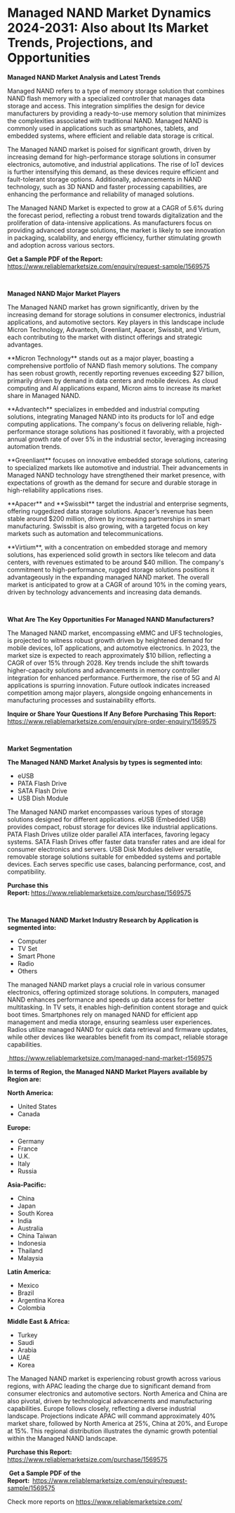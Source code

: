 <p><h1>Managed NAND Market Dynamics 2024-2031: Also about Its Market Trends, Projections, and Opportunities</h1></p><p><strong>Managed NAND Market Analysis and Latest Trends</strong></p>
<p><p>Managed NAND refers to a type of memory storage solution that combines NAND flash memory with a specialized controller that manages data storage and access. This integration simplifies the design for device manufacturers by providing a ready-to-use memory solution that minimizes the complexities associated with traditional NAND. Managed NAND is commonly used in applications such as smartphones, tablets, and embedded systems, where efficient and reliable data storage is critical.</p><p>The Managed NAND market is poised for significant growth, driven by increasing demand for high-performance storage solutions in consumer electronics, automotive, and industrial applications. The rise of IoT devices is further intensifying this demand, as these devices require efficient and fault-tolerant storage options. Additionally, advancements in NAND technology, such as 3D NAND and faster processing capabilities, are enhancing the performance and reliability of managed solutions.</p><p>The Managed NAND Market is expected to grow at a CAGR of 5.6% during the forecast period, reflecting a robust trend towards digitalization and the proliferation of data-intensive applications. As manufacturers focus on providing advanced storage solutions, the market is likely to see innovation in packaging, scalability, and energy efficiency, further stimulating growth and adoption across various sectors.</p></p>
<p><strong>Get a Sample PDF of the Report:&nbsp;</strong> <a href="https://www.reliablemarketsize.com/enquiry/request-sample/1569575?utm_campaign=1197&utm_medium=2&utm_source=Github&utm_content=ia&utm_term=29122024&utm_id=managed-nand">https://www.reliablemarketsize.com/enquiry/request-sample/1569575</a></p>
<p>&nbsp;</p>
<p><strong>Managed NAND Major Market Players</strong></p>
<p><p>The Managed NAND market has grown significantly, driven by the increasing demand for storage solutions in consumer electronics, industrial applications, and automotive sectors. Key players in this landscape include Micron Technology, Advantech, Greenliant, Apacer, Swissbit, and Virtium, each contributing to the market with distinct offerings and strategic advantages.</p><p>**Micron Technology** stands out as a major player, boasting a comprehensive portfolio of NAND flash memory solutions. The company has seen robust growth, recently reporting revenues exceeding $27 billion, primarily driven by demand in data centers and mobile devices. As cloud computing and AI applications expand, Micron aims to increase its market share in Managed NAND.</p><p>**Advantech** specializes in embedded and industrial computing solutions, integrating Managed NAND into its products for IoT and edge computing applications. The company's focus on delivering reliable, high-performance storage solutions has positioned it favorably, with a projected annual growth rate of over 5% in the industrial sector, leveraging increasing automation trends.</p><p>**Greenliant** focuses on innovative embedded storage solutions, catering to specialized markets like automotive and industrial. Their advancements in Managed NAND technology have strengthened their market presence, with expectations of growth as the demand for secure and durable storage in high-reliability applications rises.</p><p>**Apacer** and **Swissbit** target the industrial and enterprise segments, offering ruggedized data storage solutions. Apacer’s revenue has been stable around $200 million, driven by increasing partnerships in smart manufacturing. Swissbit is also growing, with a targeted focus on key markets such as automation and telecommunications.</p><p>**Virtium**, with a concentration on embedded storage and memory solutions, has experienced solid growth in sectors like telecom and data centers, with revenues estimated to be around $40 million. The company's commitment to high-performance, rugged storage solutions positions it advantageously in the expanding managed NAND market. The overall market is anticipated to grow at a CAGR of around 10% in the coming years, driven by technology advancements and increasing data demands.</p></p>
<p>&nbsp;</p>
<p><strong>What Are The Key Opportunities For Managed NAND Manufacturers?</strong></p>
<p><p>The Managed NAND market, encompassing eMMC and UFS technologies, is projected to witness robust growth driven by heightened demand for mobile devices, IoT applications, and automotive electronics. In 2023, the market size is expected to reach approximately $10 billion, reflecting a CAGR of over 15% through 2028. Key trends include the shift towards higher-capacity solutions and advancements in memory controller integration for enhanced performance. Furthermore, the rise of 5G and AI applications is spurring innovation. Future outlook indicates increased competition among major players, alongside ongoing enhancements in manufacturing processes and sustainability efforts.</p></p>
<p><strong>Inquire or Share Your Questions If Any Before Purchasing This Report:</strong> <a href="https://www.reliablemarketsize.com/enquiry/pre-order-enquiry/1569575?utm_campaign=1197&utm_medium=2&utm_source=Github&utm_content=ia&utm_term=29122024&utm_id=managed-nand">https://www.reliablemarketsize.com/enquiry/pre-order-enquiry/1569575</a></p>
<p>&nbsp;</p>
<p><strong>Market Segmentation</strong></p>
<p><strong>The Managed NAND Market Analysis by types is segmented into:</strong></p>
<p><ul><li>eUSB</li><li>PATA Flash Drive</li><li>SATA Flash Drive</li><li>USB Dish Module</li></ul></p>
<p><p>The Managed NAND market encompasses various types of storage solutions designed for different applications. eUSB (Embedded USB) provides compact, robust storage for devices like industrial applications. PATA Flash Drives utilize older parallel ATA interfaces, favoring legacy systems. SATA Flash Drives offer faster data transfer rates and are ideal for consumer electronics and servers. USB Disk Modules deliver versatile, removable storage solutions suitable for embedded systems and portable devices. Each serves specific use cases, balancing performance, cost, and compatibility.</p></p>
<p><strong>Purchase this Report:&nbsp;</strong><a href="https://www.reliablemarketsize.com/purchase/1569575?utm_campaign=1197&utm_medium=2&utm_source=Github&utm_content=ia&utm_term=29122024&utm_id=managed-nand">https://www.reliablemarketsize.com/purchase/1569575</a></p>
<p>&nbsp;</p>
<p><strong>The Managed NAND Market Industry Research by Application is segmented into:</strong></p>
<p><ul><li>Computer</li><li>TV Set</li><li>Smart Phone</li><li>Radio</li><li>Others</li></ul></p>
<p><p>The managed NAND market plays a crucial role in various consumer electronics, offering optimized storage solutions. In computers, managed NAND enhances performance and speeds up data access for better multitasking. In TV sets, it enables high-definition content storage and quick boot times. Smartphones rely on managed NAND for efficient app management and media storage, ensuring seamless user experiences. Radios utilize managed NAND for quick data retrieval and firmware updates, while other devices like wearables benefit from its compact, reliable storage capabilities.</p></p>
<p><a href="https://www.reliablemarketsize.com/managed-nand-market-r1569575?utm_campaign=1197&utm_medium=2&utm_source=Github&utm_content=ia&utm_term=29122024&utm_id=managed-nand">&nbsp;https://www.reliablemarketsize.com/managed-nand-market-r1569575</a></p>
<p><strong>In terms of Region, the Managed NAND Market Players available by Region are:</strong></p>
<p>
    <p> <strong> North America: </strong>
        <ul>
            <li>United States</li>
            <li>Canada</li>
        </ul>
        </p> 
    <p> <strong> Europe: </strong>
        <ul>
            <li>Germany</li>
            <li>France</li>
            <li>U.K.</li>
            <li>Italy</li>
            <li>Russia</li>
        </ul>
        </p> 
    <p> <strong> Asia-Pacific: </strong>
        <ul>
            <li>China</li>
            <li>Japan</li>
            <li>South Korea</li>
            <li>India</li>
            <li>Australia</li>
            <li>China Taiwan</li>
            <li>Indonesia</li>
            <li>Thailand</li>
            <li>Malaysia</li>
        </ul>
        </p> 
    <p> <strong> Latin America: </strong>
        <ul>
            <li>Mexico</li>
            <li>Brazil</li>
            <li>Argentina Korea</li>
            <li>Colombia</li>
        </ul>
        </p> 
    <p> <strong> Middle East & Africa: </strong>
        <ul>
            <li>Turkey</li>
            <li>Saudi</li>
            <li>Arabia</li>
            <li>UAE</li>
            <li>Korea</li>
        </ul>
    </p>
    </p>
<p><p>The Managed NAND market is experiencing robust growth across various regions, with APAC leading the charge due to significant demand from consumer electronics and automotive sectors. North America and China are also pivotal, driven by technological advancements and manufacturing capabilities. Europe follows closely, reflecting a diverse industrial landscape. Projections indicate APAC will command approximately 40% market share, followed by North America at 25%, China at 20%, and Europe at 15%. This regional distribution illustrates the dynamic growth potential within the Managed NAND landscape.</p></p>
<p><strong>Purchase this Report: </strong><a href="https://www.reliablemarketsize.com/purchase/1569575?utm_campaign=1197&utm_medium=2&utm_source=Github&utm_content=ia&utm_term=29122024&utm_id=managed-nand">https://www.reliablemarketsize.com/purchase/1569575</a></p>
<p>&nbsp;<strong>Get a Sample PDF of the Report:&nbsp;&nbsp;</strong><a href="https://www.reliablemarketsize.com/enquiry/request-sample/1569575?utm_campaign=1197&utm_medium=2&utm_source=Github&utm_content=ia&utm_term=29122024&utm_id=managed-nand">https://www.reliablemarketsize.com/enquiry/request-sample/1569575</a></p>
<p><strong></strong></p>
<p>Check more reports on <a href="https://www.reliablemarketsize.com/?utm_campaign=1197&utm_medium=2&utm_source=Github&utm_content=ia&utm_term=29122024&utm_id=managed-nand">https://www.reliablemarketsize.com/</a></p>